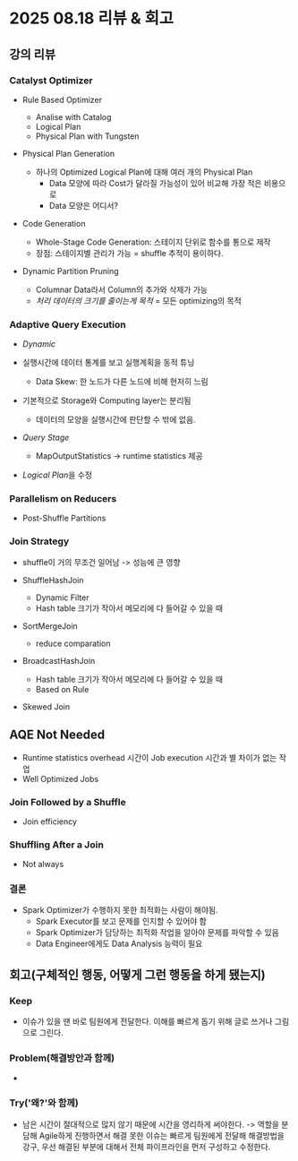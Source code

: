 # 2025 08.18 리뷰 & 회고

## 강의 리뷰

### Catalyst Optimizer

- Rule Based Optimizer
  - Analise with Catalog
  - Logical Plan
  - Physical Plan with Tungsten

- Physical Plan Generation
  - 하나의 Optimized Logical Plan에 대해 여러 개의 Physical Plan
    - Data 모양에 따라 Cost가 달라질 가능성이 있어 비교해 가장 적은 비용으로
    - Data 모양은 어디서?
- Code Generation
  - Whole-Stage Code Generation: 스테이지 단위로 함수를 통으로 제작
  - 장점: 스테이지별 관리가 가능 = shuffle 추적이 용이하다.

- Dynamic Partition Pruning
  - Columnar Data라서 Column의 추가와 삭제가 가능
  - *처리 데이터의 크기를 줄이는게 목적* = 모든 optimizing의 목적

### Adaptive Query Execution

- *Dynamic*
- 실행시간에 데이터 통계를 보고 실행계획을 동적 튜닝
  - Data Skew: 한 노드가 다른 노드에 비해 현저히 느림
- 기본적으로 Storage와 Computing layer는 분리됨
  - 데이터의 모양을 실행시간에 판단할 수 밖에 없음.
- *Query Stage*
  - MapOutputStatistics -> runtime statistics 제공

- *Logical Plan*을 수정

### Parallelism on Reducers

- Post-Shuffle Partitions

### Join Strategy

- shuffle이 거의 무조건 일어남 -> 성능에 큰 영향

- ShuffleHashJoin
  - Dynamic Filter
  - Hash table 크기가 작아서 메모리에 다 들어갈 수 있을 때
- SortMergeJoin
  - reduce comparation
- BroadcastHashJoin
  - Hash table 크기가 작아서 메모리에 다 들어갈 수 있을 때
  - Based on Rule
- Skewed Join

## AQE Not Needed

- Runtime statistics overhead 시간이 Job execution 시간과 별 차이가 없는 작업
- Well Optimized Jobs

### Join Followed by a Shuffle

- Join efficiency

### Shuffling After a Join

- Not always

### 결론

- Spark Optimizer가 수행하지 못한 최적화는 사람이 해야됨.
  - Spark Executor를 보고 문제를 인지할 수 있어야 함
  - Spark Optimizer가 담당하는 최적화 작업을 알아야 문제를 파악할 수 있음
  - Data Engineer에게도 Data Analysis 능력이 필요

## 회고(구체적인 행동, 어떻게 그런 행동을 하게 됐는지)

### Keep

- 이슈가 있을 땐 바로 팀원에게 전달한다. 이해를 빠르게 돕기 위해 글로 쓰거나 그림으로 그린다.

### Problem(해결방안과 함께)

- 

### Try('왜?'와 함께)

- 남은 시간이 절대적으로 많지 않기 때문에 시간을 영리하게 써야한다. -> 역할을 분담해 Agile하게 진행하면서 해결 못한 이슈는 빠르게 팀원에게 전달해 해결방법을 강구, 우선 해결된 부분에 대해서 전체 파이프라인을 먼저 구성하고 수정한다.
